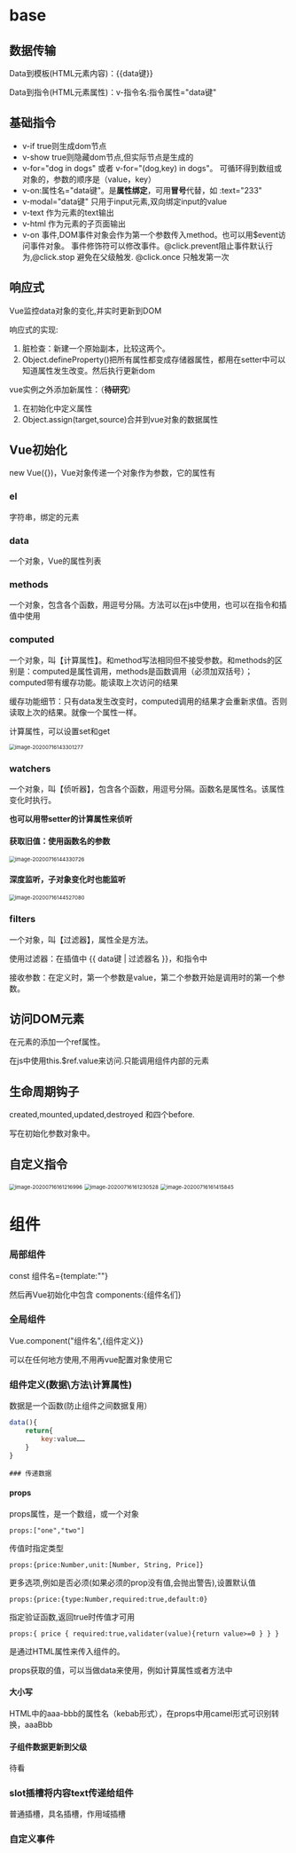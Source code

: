 # base

## 数据传输

Data到模板(HTML元素内容)：{{data键}}

Data到指令(HTML元素属性)：v-指令名:指令属性="data键"

## 基础指令

- v-if	true则生成dom节点
- v-show    true则隐藏dom节点,但实际节点是生成的
- v-for="dog in dogs" 或者 v-for="(dog,key) in dogs"。 可循环得到数组或对象的，参数的顺序是（value，key）
- v-on:属性名="data键"。是**属性绑定**，可用**冒号**代替，如 :text="233"
- v-modal="data键"   只用于input元素,双向绑定input的value
- v-text   作为元素的text输出
- v-html  作为元素的子页面输出
- v-on  事件,DOM事件对象会作为第一个参数传入method。也可以用$event访问事件对象。 事件修饰符可以修改事件。@click.prevent阻止事件默认行为,@click.stop 避免在父级触发. @click.once 只触发第一次

## 响应式

Vue监控data对象的变化,并实时更新到DOM

响应式的实现:

1. 脏检查：新建一个原始副本，比较这两个。
2. Object.defineProperty()把所有属性都变成存储器属性，都用在setter中可以知道属性发生改变。然后执行更新dom

vue实例之外添加新属性：（**待研究**）

1. 在初始化中定义属性
2. Object.assign(target,source)合并到vue对象的数据属性

## Vue初始化

new Vue({})，Vue对象传递一个对象作为参数，它的属性有

### el

字符串，绑定的元素

### data

一个对象，Vue的属性列表

### methods

一个对象，包含各个函数，用逗号分隔。方法可以在js中使用，也可以在指令和插值中使用

### computed

一个对象，叫【计算属性】。和method写法相同但不接受参数。和methods的区别是：computed是属性调用，methods是函数调用（必须加双括号）；computed带有缓存功能。能读取上次访问的结果

缓存功能细节：只有data发生改变时，computed调用的结果才会重新求值。否则读取上次的结果。就像一个属性一样。

计算属性，可以设置set和get

<img src="C:\Users\morto\AppData\Roaming\Typora\typora-user-images\image-20200716143301277.png" alt="image-20200716143301277" style="zoom:67%;" />

### watchers

一个对象，叫【侦听器】，包含各个函数，用逗号分隔。函数名是属性名。该属性变化时执行。

**也可以用带setter的计算属性来侦听**

#### 获取旧值：使用函数名的参数

<img src="C:\Users\morto\AppData\Roaming\Typora\typora-user-images\image-20200716144330726.png" alt="image-20200716144330726" style="zoom:67%;" />

#### 深度监听，子对象变化时也能监听

<img src="C:\Users\morto\AppData\Roaming\Typora\typora-user-images\image-20200716144527080.png" alt="image-20200716144527080" style="zoom:67%;" />

### filters

一个对象，叫【过滤器】，属性全是方法。

使用过滤器：在插值中 {{ data键 | 过滤器名 }}，和指令中

接收参数：在定义时，第一个参数是value，第二个参数开始是调用时的第一个参数。

## 访问DOM元素

在元素的添加一个ref属性。

在js中使用this.$ref.value来访问.只能调用组件内部的元素

## 生命周期钩子

created,mounted,updated,destroyed 和四个before.

写在初始化参数对象中。

## 自定义指令

<img src="C:\Users\morto\AppData\Roaming\Typora\typora-user-images\image-20200716161216996.png" alt="image-20200716161216996" style="zoom:67%;" />

<img src="C:\Users\morto\AppData\Roaming\Typora\typora-user-images\image-20200716161230528.png" alt="image-20200716161230528" style="zoom:67%;" />

<img src="C:\Users\morto\AppData\Roaming\Typora\typora-user-images\image-20200716161415845.png" alt="image-20200716161415845" style="zoom:67%;" />

# 组件

### 局部组件

const 组件名={template:""}

然后再Vue初始化中包含 components:{组件名们}

### 全局组件

Vue.component("组件名",{组件定义}}

可以在任何地方使用,不用再vue配置对象使用它

### 组件定义(数据\方法\计算属性)

数据是一个函数(防止组件之间数据复用）

```javascript
data(){
    return{
        key:value……
    }
}
```



	### 传递数据

#### props

props属性，是一个数组，或一个对象

`props:["one","two"]`

传值时指定类型

`props:{price:Number,unit:[Number, String, Price]}`

更多选项,例如是否必须(如果必须的prop没有值,会抛出警告),设置默认值

`props:{price:{type:Number,required:true,default:0}`

指定验证函数,返回true时传值才可用

`props:{ price { required:true,validater(value){return value>=0 } } }`

是通过HTML属性来传入组件的。

props获取的值，可以当做data来使用，例如计算属性或者方法中

#### 大小写

HTML中的aaa-bbb的属性名（kebab形式），在props中用camel形式可识别转换，aaaBbb

#### 子组件数据更新到父级

待看

### slot插槽将内容text传递给组件

普通插槽，具名插槽，作用域插槽

### 自定义事件